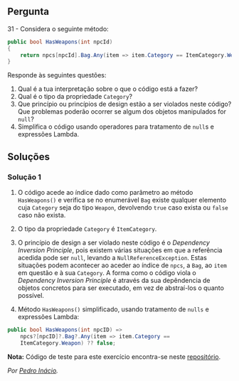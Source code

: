 ## Pergunta

31 - Considera o seguinte método:

```cs
public bool HasWeapons(int npcId)
{
    return npcs[npcId].Bag.Any(item => item.Category == ItemCategory.Weapon);
}
```

Responde às seguintes questões:

1. Qual é a tua interpretação sobre o que o código está a fazer?
2. Qual é o tipo da propriedade `Category`?
3. Que princípio ou princípios de design estão a ser violados neste código?
   Que problemas poderão ocorrer se algum dos objetos manipulados for `null`?
4. Simplifica o código usando operadores para tratamento de `null`s e
   expressões Lambda.

## Soluções

### Solução 1

1. O código acede ao índice dado como parâmetro ao método `HasWeapons()` e
verifica se no enumerável `Bag` existe qualquer elemento cuja `Category`
seja do tipo `Weapon`, devolvendo `true` caso exista ou `false` caso não
exista.

2. O tipo da propriedade `Category` é `ItemCategory`.

3. O princípio de design a ser violado neste código é o _Dependency Inversion
Principle_, pois existem várias situações em que a referência acedida pode ser
`null`, levando a `NullReferenceException`. Estas situações podem acontecer ao
aceder ao índice de `npcs`, a `Bag`, ao `item` em questão e à sua `Category`.
A forma como o código viola o _Dependency Inversion Principle_ é através da sua
depêndencia de objetos concretos para ser executado, em vez de abstraí-los o
quanto possível.

1. Método `HasWeapons()` simplificado, usando tratamento de `nulls` e
expressões Lambda:

```cs
public bool HasWeapons(int npcID) =>
    npcs?[npcID]?.Bag?.Any(item => item.Category ==
    ItemCategory.Weapon) ?? false;
```

**Nota:** Código de teste para este exercício encontra-se neste
[repositório](https://github.com/PmaiWoW/LP2_Github_Exercises).

*Por [Pedro Inácio](https://github.com/PmaiWoW).*